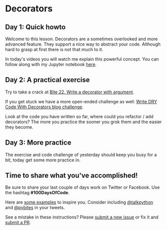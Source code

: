 # Decorators

## Day 1: Quick howto

Welcome to this lesson. Decorators are a sometimes overlooked and more advanced feature. They support a nice way to abstract your code. Although hard to grasp at first there is not that much to it. 

In today's videos you will watch me explain this powerful concept. You can follow along with my Jupyter notebook [here](https://github.com/talkpython/100daysofcode-with-python-course/blob/master/days/22-24-decorators/decorators.ipynb).

## Day 2: A practical exercise

Try to take a crack at [Bite 22. Write a decorator with argument](https://codechalleng.es/bites/promo/decorator-fun).

If you get stuck we have a more open-ended challenge as well: [Write DRY Code With Decorators blog challenge](https://codechalleng.es/challenges/14/).

Look at the code you have written so far, where could you refactor / add decorators? The more you practice the sooner you grok them and the easier they become.

## Day 3: More practice

The exercise and code challenge of yesterday should keep you busy for a bit, today get some more practice in. 

## Time to share what you've accomplished!

Be sure to share your last couple of days work on Twitter or Facebook. Use the hashtag **#100DaysOfCode**.

Here are [some examples](https://twitter.com/search?q=%23100DaysOfCode) to inspire you. Consider including [@talkpython](https://twitter.com/talkpython) and [@pybites](https://twitter.com/pybites) in your tweets.

See a mistake in these instructions? Please [submit a new issue](https://github.com/talkpython/100daysofcode-with-python-course/issues) or fix it and [submit a PR](https://github.com/talkpython/100daysofcode-with-python-course/pulls).
